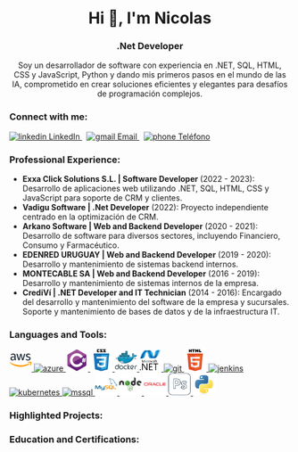 <h1 align="center">Hi 👋, I'm Nicolas</h1>
<h3 align="center">.Net Developer</h3>

<p align="center">
  Soy un desarrollador de software con experiencia en .NET, SQL, HTML, CSS y JavaScript, Python y dando mis primeros pasos en el mundo de las IA, comprometido en crear soluciones eficientes y elegantes para desafíos de programación complejos.
</p>

<h3 align="left">Connect with me:</h3>
<p align="left">
  <a href="https://www.linkedin.com/in/nicolascabrera/" target="_blank" rel="noreferrer">
    <img src="https://www.vectorlogo.zone/logos/linkedin/linkedin-icon.svg" alt="linkedin" width="40" height="40"/> LinkedIn
  </a> &nbsp; 
  <a href="mailto:nicolascabrera.uy@gmail.com">
    <img src="https://www.vectorlogo.zone/logos/gmail/gmail-icon.svg" alt="gmail" width="40" height="40"/> Email
  </a> &nbsp; 
  <a href="tel:+35677162781">
    <img src="https://www.vectorlogo.zone/logos/minimalicons/minimalicons-cellphone.svg" alt="phone" width="40" height="40"/> Teléfono
  </a>
</p>

<h3 align="left">Professional Experience:</h3>
<ul>
  <li><b>Exxa Click Solutions S.L. | Software Developer</b> (2022 - 2023): Desarrollo de aplicaciones web utilizando .NET, SQL, HTML, CSS y JavaScript para soporte de CRM y clientes.</li>
  <li><b>Vadigu Software | .Net Developer</b> (2022): Proyecto independiente centrado en la optimización de CRM.</li>
  <li><b>Arkano Software | Web and Backend Developer</b> (2020 - 2021): Desarrollo de software para diversos sectores, incluyendo Financiero, Consumo y Farmacéutico.</li>
  <li><b>EDENRED URUGUAY | Web and Backend Developer</b> (2019 - 2020): Desarrollo y mantenimiento de sistemas backend internos.</li>
  <li><b>MONTECABLE SA | Web and Backend Developer</b> (2016 - 2019): Desarrollo y mantenimiento de sistemas internos de la empresa.</li>
  <li><b>CrediVí | .NET Developer and IT Technician</b> (2014 - 2016): Encargado del desarrollo y mantenimiento del software de la empresa y sucursales. Soporte y mantenimiento de bases de datos y de la infraestructura IT.</li>
</ul>


<h3 align="left">Languages and Tools:</h3>
<p align="left"> 
  <!-- Tus íconos de lenguajes y herramientas actuales -->
  <a href="https://aws.amazon.com" target="_blank" rel="noreferrer"> <img src="https://raw.githubusercontent.com/devicons/devicon/master/icons/amazonwebservices/amazonwebservices-original-wordmark.svg" alt="aws" width="40" height="40"/> </a> 
  <a href="https://azure.microsoft.com/en-in/" target="_blank" rel="noreferrer"> <img src="https://www.vectorlogo.zone/logos/microsoft_azure/microsoft_azure-icon.svg" alt="azure" width="40" height="40"/> </a> 
  <a href="https://www.w3schools.com/cs/" target="_blank" rel="noreferrer"> <img src="https://raw.githubusercontent.com/devicons/devicon/master/icons/csharp/csharp-original.svg" alt="csharp" width="40" height="40"/> </a> 
  <a href="https://www.w3schools.com/css/" target="_blank" rel="noreferrer"> <img src="https://raw.githubusercontent.com/devicons/devicon/master/icons/css3/css3-original-wordmark.svg" alt="css3" width="40" height="40"/> </a> 
  <a href="https://www.docker.com/" target="_blank" rel="noreferrer"> <img src="https://raw.githubusercontent.com/devicons/devicon/master/icons/docker/docker-original-wordmark.svg" alt="docker" width="40" height="40"/> </a> 
  <a href="https://dotnet.microsoft.com/" target="_blank" rel="noreferrer"> <img src="https://raw.githubusercontent.com/devicons/devicon/master/icons/dot-net/dot-net-original-wordmark.svg" alt="dotnet" width="40" height="40"/> </a> 
  <a href="https://git-scm.com/" target="_blank" rel="noreferrer"> <img src="https://www.vectorlogo.zone/logos/git-scm/git-scm-icon.svg" alt="git" width="40" height="40"/> </a> 
  <a href="https://www.w3.org/html/" target="_blank" rel="noreferrer"> <img src="https://raw.githubusercontent.com/devicons/devicon/master/icons/html5/html5-original-wordmark.svg" alt="html5" width="40" height="40"/> </a> 
  <a href="https://www.jenkins.io" target="_blank" rel="noreferrer"> <img src="https://www.vectorlogo.zone/logos/jenkins/jenkins-icon.svg" alt="jenkins" width="40" height="40"/> </a> 
  <a href="https://kubernetes.io" target="_blank" rel="noreferrer"> <img src="https://www.vectorlogo.zone/logos/kubernetes/kubernetes-icon.svg" alt="kubernetes" width="40" height="40"/> </a> 
  <a href="https://www.microsoft.com/en-us/sql-server" target="_blank" rel="noreferrer"> <img src="https://www.svgrepo.com/show/303229/microsoft-sql-server-logo.svg" alt="mssql" width="40" height="40"/> </a> 
  <a href="https://www.mysql.com/" target="_blank" rel="noreferrer"> <img src="https://raw.githubusercontent.com/devicons/devicon/master/icons/mysql/mysql-original-wordmark.svg" alt="mysql" width="40" height="40"/> </a> 
  <a href="https://nodejs.org" target="_blank" rel="noreferrer"> <img src="https://raw.githubusercontent.com/devicons/devicon/master/icons/nodejs/nodejs-original-wordmark.svg" alt="nodejs" width="40" height="40"/> </a> 
  <a href="https://www.oracle.com/" target="_blank" rel="noreferrer"> <img src="https://raw.githubusercontent.com/devicons/devicon/master/icons/oracle/oracle-original.svg" alt="oracle" width="40" height="40"/> </a> 
  <a href="https://www.photoshop.com/en" target="_blank" rel="noreferrer"> <img src="https://raw.githubusercontent.com/devicons/devicon/master/icons/photoshop/photoshop-line.svg" alt="photoshop" width="40" height="40"/> </a> 
  <a href="https://www.python.org" target="_blank" rel="noreferrer"> <img src="https://raw.githubusercontent.com/devicons/devicon/master/icons/python/python-original.svg" alt="python" width="40" height="40"/> </a> 
</p>

<h3 align="left">Highlighted Projects:</h3>
<p align="left">
  <!-- Descripción de algunos proyectos destacados en los que has trabajado -->
</p>

<h3 align="left">Education and Certifications:</h3>
<p align="left">
  <!-- Información sobre tu educación y certificaciones, si lo consideras relevante -->
</p>
